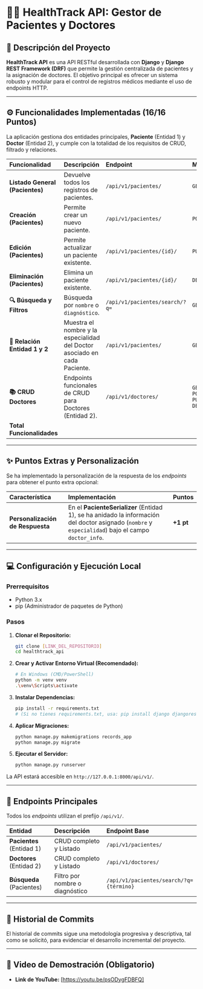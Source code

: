 # 🧑‍⚕️ HealthTrack API: Gestor de Pacientes y Doctores

## 📝 Descripción del Proyecto

**HealthTrack API** es una API RESTful desarrollada con **Django** y **Django REST Framework (DRF)** que permite la gestión centralizada de pacientes y la asignación de doctores. El objetivo principal es ofrecer un sistema robusto y modular para el control de registros médicos mediante el uso de endpoints HTTP.

---

## ⚙️ Funcionalidades Implementadas (16/16 Puntos)

La aplicación gestiona dos entidades principales, **Paciente** (Entidad 1) y **Doctor** (Entidad 2), y cumple con la totalidad de los requisitos de CRUD, filtrado y relaciones.

| Funcionalidad | Descripción | Endpoint | Método | Puntos |
| :--- | :--- | :--- | :--- | :--- |
| **Listado General (Pacientes)** | Devuelve todos los registros de pacientes. | `/api/v1/pacientes/` | `GET` | 2 pts |
| **Creación (Pacientes)** | Permite crear un nuevo paciente. | `/api/v1/pacientes/` | `POST` | 2 pts |
| **Edición (Pacientes)** | Permite actualizar un paciente existente. | `/api/v1/pacientes/{id}/` | `PUT/PATCH` | 2 pts |
| **Eliminación (Pacientes)** | Elimina un paciente existente. | `/api/v1/pacientes/{id}/` | `DELETE` | 2 pts |
| **🔍 Búsqueda y Filtros** | Búsqueda por `nombre` o `diagnóstico`. | `/api/v1/pacientes/search/?q=` | `GET` | 2 pts |
| **🔗 Relación Entidad 1 y 2** | Muestra el nombre y la especialidad del Doctor asociado en cada Paciente. | `/api/v1/pacientes/` | `GET` | 3 pts |
| **📚 CRUD Doctores** | Endpoints funcionales de CRUD para Doctores (Entidad 2). | `/api/v1/doctores/` | `GET, POST, PUT, DELETE` | 3 pts |
| **Total Funcionalidades** | | | | **16 pts** |

---

## ✨ Puntos Extras y Personalización

Se ha implementado la personalización de la respuesta de los *endpoints* para obtener el punto extra opcional:

| Característica | Implementación | Puntos |
| :--- | :--- | :--- |
| **Personalización de Respuesta** | En el **PacienteSerializer** (Entidad 1), se ha anidado la información del doctor asignado (`nombre` y `especialidad`) bajo el campo `doctor_info`. | **+1 pt** |

---

## 💻 Configuración y Ejecución Local

### Prerrequisitos

* Python 3.x
* pip (Administrador de paquetes de Python)

### Pasos

1.  **Clonar el Repositorio:**
    ```bash
    git clone [LINK_DEL_REPOSITORIO]
    cd healthtrack_api
    ```

2.  **Crear y Activar Entorno Virtual (Recomendado):**
    ```bash
    # En Windows (CMD/PowerShell)
    python -m venv venv
    .\venv\Scripts\activate
    ```

3.  **Instalar Dependencias:**
    ```bash
    pip install -r requirements.txt 
    # (Si no tienes requirements.txt, usa: pip install django djangorestframework)
    ```

4.  **Aplicar Migraciones:**
    ```bash
    python manage.py makemigrations records_app
    python manage.py migrate
    ```

5.  **Ejecutar el Servidor:**
    ```bash
    python manage.py runserver
    ```

La API estará accesible en `http://127.0.0.1:8000/api/v1/`.

---

## 🔗 Endpoints Principales

Todos los *endpoints* utilizan el prefijo `/api/v1/`.

| Entidad | Descripción | Endpoint Base |
| :--- | :--- | :--- |
| **Pacientes** (Entidad 1) | CRUD completo y Listado | `/api/v1/pacientes/` |
| **Doctores** (Entidad 2) | CRUD completo y Listado | `/api/v1/doctores/` |
| **Búsqueda** (Pacientes) | Filtro por nombre o diagnóstico | `/api/v1/pacientes/search/?q={término}` |

---

## 🐙 Historial de Commits

El historial de commits sigue una metodología progresiva y descriptiva, tal como se solicitó, para evidenciar el desarrollo incremental del proyecto.

---

## 🎥 Video de Demostración (Obligatorio)

* **Link de YouTube:** [https://youtu.be/psODygFDBFQ]